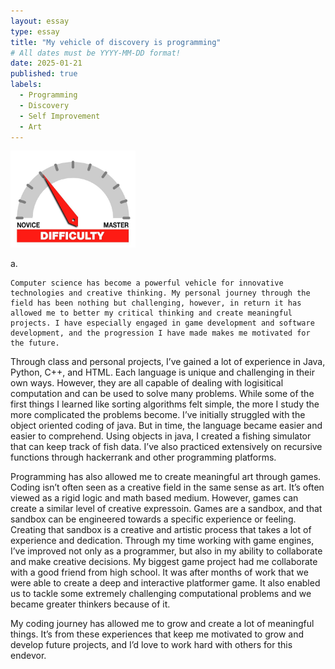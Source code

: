 ```yaml
---
layout: essay
type: essay
title: "My vehicle of discovery is programming"
# All dates must be YYYY-MM-DD format!
date: 2025-01-21
published: true
labels:
  - Programming
  - Discovery
  - Self Improvement
  - Art
---
```


<img width="200px" class="img-fluid" src="../img/difficulty/degree_difficulty.jpg">



a.



	Computer science has become a powerful vehicle for innovative technologies and creative thinking. My personal journey through the field has been nothing but challenging, however, in return it has allowed me to better my critical thinking and create meaningful projects. I have especially engaged in game development and software development, and the progression I have made makes me motivated for the future. 
	
 Through class and personal projects, I’ve gained a lot of experience in Java, Python, C++, and HTML. Each language is unique and challenging in their own ways. However, they are all capable of dealing with logisitical computation and can be used to solve many problems. While some of the first things I learned like sorting algorithms felt simple, the more I study the more complicated the problems become. I’ve initially struggled with the object oriented coding of java. But in time, the language became easier and easier to comprehend. Using objects in java, I created a fishing simulator that can keep track of fish data. I’ve also practiced extensively on recursive functions through hackerrank and other programming platforms. 
	
 Programming has also allowed me to create meaningful art through games. Coding isn’t often seen as a creative field in the same sense as art. It’s often viewed as a rigid logic and math based medium. However, games can create a similar level of creative expressoin. Games are a sandbox, and that sandbox can be engineered towards a specific experience or feeling. Creating that sandbox is a creative and artistic process that takes a lot of experience and dedication. Through my time working with game engines, I’ve improved not only as a programmer, but also in my ability to collaborate and make creative decisions. My biggest game project had me collaborate with a good friend from high school. It was after months of work that we were able to create a deep and interactive platformer game. It also enabled us to tackle some extremely challenging computational problems and we became greater thinkers because of it. 
	
 My coding journey has allowed me to grow and create a lot of meaningful things. It’s from these experiences that keep me motivated to grow and develop future projects, and I’d love to work hard with others for this endevor. 



